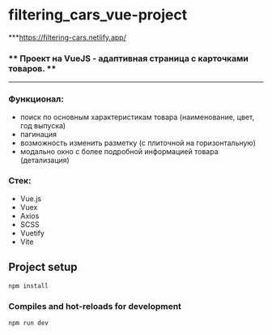 # filtering_cars_vue-project
***<https://filtering-cars.netlify.app/>
### ** Проект на VueJS - адаптивная страница с карточками товаров.  ** 
***
### Функционал: 
* поиск по основным характеристикам товара (наименование, цвет, год выпуска)
* пагинация
* возможность изменить разметку (с плиточной на горизонтальную)
* модально окно с более подробной информацией товара (детализация)
### Стек: 
* Vue.js
* Vuex
* Axios
* SCSS
* Vuetify
* Vite


## Project setup
```
npm install
```

### Compiles and hot-reloads for development
```
npm run dev
```
